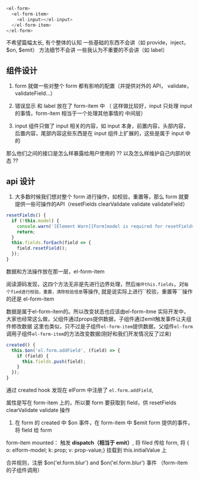 ```js
<el-form>
  <el-form-item>
    <el-input></el-input>
  </el-form-item>
</el-form>
```

不希望篇幅太长, 有个整体的认知
一些基础的东西不会讲（如 provide，inject， $on, $emit）
方法细节不会讲
一些我认为不重要的不会讲（如 label）

## 组件设计

1. form 就做一些对整个 form 都有影响的配置（并提供对外的 API， validate， validateField...）

2. 错误显示 和 label 放在了 form-item 中 （ 这样做比较好，input 只处理 input 的事情，form-item 相当于一个处理其他事情的 中间层）

3. input 组件只做了 input 相关的内容，如 input 本身，前置内容，头部内容，后置内容，尾部内容这些东西是在 input 组件上扩展的，这些是属于 input 中的

那么他们之间的接口是怎么样暴露给用户使用的 ?? 以及怎么样维护自己内部的状态 ??

## api 设计

1. 大多数时候我们想对整个 form 进行操作，如校验，重置等，那么 form 就要提供一些可操作的API（resetFields clearValidate validate validateField）

```js
resetFields() {
  if (!this.model) {
    console.warn('[Element Warn][Form]model is required for resetFields to work.');
    return;
  }
  this.fields.forEach(field => {
    field.resetField();
  });
}
```

数据和方法操作放在那一层，el-form-item

阅读源码发现，这四个方法无非是先进行边界处理，然后```循环this.fields```，对```每个fied进行校验，重置，清除校验信息```等操作, 就是说实际上进行``校验，重置等```操作的还是 el-form-item

数据是属于el-form-item的。所以改变状态也应该由el-form-itme
实际开发中，大家也经常这么做，父组件通过props提供数据，子组件通过emit触发事件让夫组件修改数据
这里也类似，只不过是子组件```el-form-item```提供数据，父组件```el-form```调用子组件```el-form-item```的方法改变数据(刚好和我们开发情况反了过来)


```js
created() {
  this.$on('el.form.addField', (field) => {
    if (field) {
      this.fields.push(field);
    }
  });
}
```

通过 created hook 发现在 elForm 中注册了 ```el.form.addField```,  


属性是写在 form-item 上的，所以要 form 要获取到 field，供 resetFields clearValidate validate 操作

1. 在 form 的 created 中 $on 事件，在 form-item 中 $emit form 提供的事件，将 field 给 form

form-item
mounted： 触发 **dispatch（相当于 emit）**, 将 filed 传给 form, 将
 { o: elform-model;
k: prop;
v: prop-value;} 挂载到 this.initialValue 上

合并规则，注册 $on('el.form.blur') and $on('el.form.blur') 事件 （form-item 的子组件调用）

